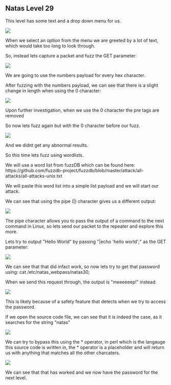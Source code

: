 <h2>Natas Level 29</h2>
<p>This level has some text and a drop down menu for us.</p>
<img src="https://i.imgur.com/lIRrFgz.jpg">
<p>When we select an option from the menu we are greeted by a lot of text, which would take too long to look through.</p>
<p>So, instead lets capture a packet and fuzz the GET parameter:</p>
<img src="https://i.imgur.com/lmAeKhI.jpg">
<p>We are going to use the numbers payload for every hex character.</p>
<p>After fuzzing with the numbers payload, we can see that there is a slight change in length when using the 0 character:</p>
<img src="https://i.imgur.com/rVpzlCH.jpg">
<p>Upon further investigation, when we use the 0 character the pre tags are removed</p>
<p>So now lets fuzz again but with the 0 character before our fuzz.</p>
<img src="https://i.imgur.com/ogYGN18.jpg">
<p>And we didnt get any abnormal results.</p>
<p>So this time lets fuzz using wordlists.</p>
<p>We will use a word list from fuzzDB which can be found here: https://github.com/fuzzdb-project/fuzzdb/blob/master/attack/all-attacks/all-attacks-unix.txt</p>
<p>We will paste this word list into a simple list payload and we will start our attack.</p>
<p>We can see that using the pipe (|) character gives us a different output:</p>
<img src="https://i.imgur.com/HqH1KZv.jpg">
<p>The pipe character allows you to pass the output of a command to the next command in Linux, so lets send our packet to the repeater and explore this more.</p>
<p>Lets try to output "Hello World" by passing "|echo 'hello world';" as the GET parameter:</p>
<img src="https://i.imgur.com/pmcbo6p.jpg">
<p>We can see that that did infact work, so now lets try to get that password using: cat /etc/natas_webpass/natas30;</p>
<p>When we send this request through, the output is "meeeeeep!" instead.</p>
<img src="https://i.imgur.com/IM3ZKtp.jpg">
<p>This is likely because of a safety feature that detects when we try to access the password.</p>
<p>If we open the source code file, we can see that it is indeed the case, as it searches for the string "natas"</p>
<img src="https://i.imgur.com/2YgmsNo.jpg">
<p>We can try to bypass this using the * operator, in perl which is the langauge this source code is written in, the * operator is a placeholder and will return us with anything that matches all the other charcaters.</p>
<img src="https://i.imgur.com/b4NfJrR.jpg">
<p>We can see that that has worked and we now have the password for the next level.</p>
